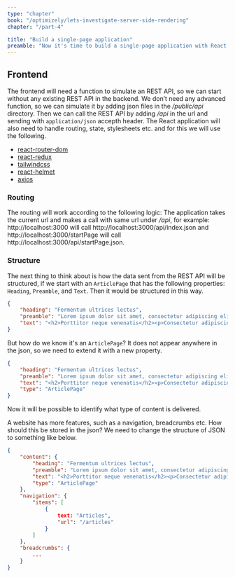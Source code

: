 ```yaml
---
type: "chapter"
book: "/optimizely/lets-investigate-server-side-rendering"
chapter: "/part-4"

title: "Build a single-page application"
preamble: "Now it's time to build a single-page application with React and Optimizely CMS."
---
```


## Frontend

The frontend will need a function to simulate an REST API, so we can start without any existing REST API in the backend. We don’t need any advanced function, so we can simulate it by adding json files in the _/public/api_ directory. Then we can call the REST API by adding _/api_ in the url and sending with `application/json` accepth header. The React application will also need to handle routing, state, stylesheets etc. and for this we will use the following.

- [react-router-dom](https://reactrouter.com/)
- [react-redux](https://react-redux.js.org/)
- [tailwindcss](https://tailwindcss.com/)
- [react-helmet](https://github.com/nfl/react-helmet)
- [axios](https://github.com/axios/axios)

### Routing

The routing will work according to the following logic: The application takes the current url and makes a call with same url under _/api_, for example: http://localhost:3000 will call http://localhost:3000/api/index.json and http://localhost:3000/startPage will call http://localhost:3000/api/startPage.json.

### Structure

The next thing to think about is how the data sent from the REST API will be structured, if we start with an `ArticlePage` that has the following properties: `Heading`, `Preamble`, and `Text`. Then it would be structured in this way.

```json
{
	"heading": "Fermentum ultrices lectus",
	"preamble": "Lorem ipsum dolor sit amet, consectetur adipiscing elit. Nulla posuere porttitor neque venenatis condimentum. Ut finibus aliquet odio, fermentum ultrices lectus",
	"text": "<h2>Porttitor neque venenatis</h2><p>Consectetur adipiscing elit. Nulla posuere porttitor neque venenatis condimentum. Ut finibus aliquet odio, fermentum ultrices lectus</p>"
}
```

But how do we know it's an `ArticlePage`? It does not appear anywhere in the json, so we need to extend it with a new property.

```json
{
	"heading": "Fermentum ultrices lectus",
	"preamble": "Lorem ipsum dolor sit amet, consectetur adipiscing elit. Nulla posuere porttitor neque venenatis condimentum. Ut finibus aliquet odio, fermentum ultrices lectus",
	"text": "<h2>Porttitor neque venenatis</h2><p>Consectetur adipiscing elit. Nulla posuere porttitor neque venenatis condimentum. Ut finibus aliquet odio, fermentum ultrices lectus</p>",
	"type": "ArticlePage"
}
```

Now it will be possible to identify what type of content is delivered.

A website has more features, such as a navigation, breadcrumbs etc. How should this be stored in the json? We need to change the structure of JSON to something like below.

```json
{
    "content": {
        "heading": "Fermentum ultrices lectus",
        "preamble": "Lorem ipsum dolor sit amet, consectetur adipiscing elit. Nulla posuere porttitor neque venenatis condimentum. Ut finibus aliquet odio, fermentum ultrices lectus",
        "text": "<h2>Porttitor neque venenatis</h2><p>Consectetur adipiscing elit. Nulla posuere porttitor neque venenatis condimentum. Ut finibus aliquet odio, fermentum ultrices lectus</p>",
        "type": "ArticlePage"
    },
    "navigation": {
        "items": [
            { 
                text: "Articles", 
                "url": "/articles"
            }
        ]
    },
    "breadcrumbs": {
        ...
    }
}
```